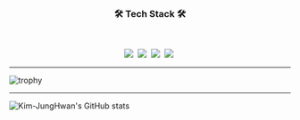 <h3 align="center"><b>🛠 Tech Stack 🛠</b></h3>
</br>
<p align="center">
<img src="https://img.shields.io/badge/Android-green?style=flat-square&logo=Android&logoColor=white"/></a>&nbsp 
<img src="https://img.shields.io/badge/Python-blue?style=flat-square&logo=Python&logoColor=white"/></a>&nbsp 
<img src="https://img.shields.io/badge/C-AFEEEE?style=flat-square&logo=C&logoColor=white"/></a>&nbsp 
<img src="https://img.shields.io/badge/JAVA-F48E00?style=flat-square&logo=JAVA&logoColor=white"/></a>&nbsp 

<hr></a>

![trophy](https://github-profile-trophy.vercel.app/?username=Kim-JungHwan)

<hr></a>

![Kim-JungHwan's GitHub stats](https://github-readme-stats.vercel.app/api?username=Kim-JungHwan&show_icons=true&theme=merko)
